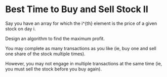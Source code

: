 # Best Time to Buy and Sell Stock II

Say you have an array for which the i^{th} element is the price of a given stock on day i.  


Design an algorithm to find the maximum profit.  

You may complete as many transactions as you like (ie, buy one and sell one share of the stock multiple times).  

However, you may not engage in multiple transactions at the same time (ie, you must sell the stock before you buy again).  


